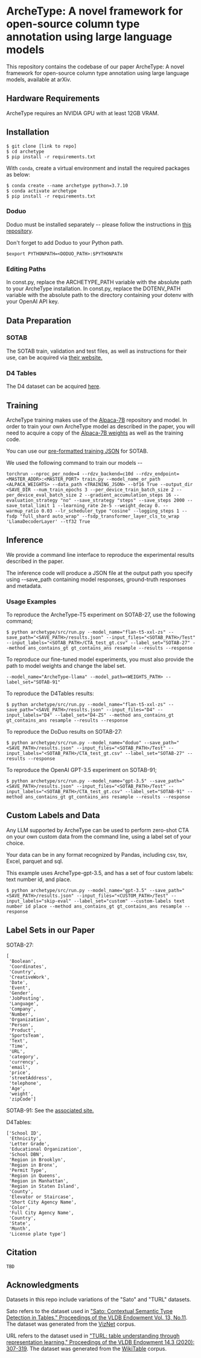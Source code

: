 # ArcheType: A novel framework for open-source column type annotation using large language models 

This repository contains the codebase of our paper ArcheType: A novel framework for open-source column type annotation using large language models, available at arXiv.

## Hardware Requirements

ArcheType requires an NVIDIA GPU with at least 12GB VRAM.

## Installation

```console
$ git clone [link to repo]
$ cd archetype
$ pip install -r requirements.txt 
```

With `conda`, create a virtual environment and install the required packages as below:


```console
$ conda create --name archetype python=3.7.10
$ conda activate archetype
$ pip install -r requirements.txt
```

### Doduo

Doduo must be installed separately -- please follow the instructions in [this repository](https://github.com/megagonlabs/doduo).

Don't forget to add Doduo to your Python path.

```console
$export PYTHONPATH=<DODUO_PATH>:$PYTHONPATH
```

### Editing Paths

In const.py, replace the ARCHETYPE_PATH variable with the absolute path to your ArcheType installation.
In const.py, replace the DOTENV_PATH variable with the absolute path to the directory containing your dotenv with your OpenAI API key.
  
## Data Preparation

### SOTAB

The SOTAB train, validation and test files, as well as instructions for their use, can be acquired via [their website.](http://webdatacommons.org/structureddata/sotab/)

### D4 Tables

The D4 dataset can be acquired [here](https://zenodo.org/record/3647613).

## Training

ArcheType training makes use of the [Alpaca-7B](https://github.com/tatsu-lab/stanford_alpaca) repository and model. In order to train your own ArcheType model as described in the paper, you will need to acquire a copy of the [Alpaca-7B weights](https://huggingface.co/chavinlo/alpaca-native) as well as the training code.

You can use our [pre-formatted training JSON](https://drive.google.com/drive/folders/1WCnPvgwkHZxH6709rAa_Ox7CgxxLvjEg?usp=share_link) for SOTAB.

We used the following command to train our models --

```console
torchrun --nproc_per_node=4 --rdzv_backend=c10d --rdzv_endpoint=<MASTER_ADDR>:<MASTER_PORT> train.py --model_name_or_path <ALPACA_WEIGHTS> --data_path <TRAINING_JSON> --bf16 True --output_dir <SAVE_DIR --num_train_epochs 3 --per_device_train_batch_size 2 --per_device_eval_batch_size 2 --gradient_accumulation_steps 16 --evaluation_strategy "no" --save_strategy "steps" --save_steps 2000 --save_total_limit 1 --learning_rate 2e-5 --weight_decay 0. --warmup_ratio 0.03 --lr_scheduler_type "cosine" --logging_steps 1 --fsdp "full_shard auto_wrap" --fsdp_transformer_layer_cls_to_wrap 'LlamaDecoderLayer' --tf32 True
```
  
## Inference

We provide a command line interface to reproduce the experimental results described in the paper.

The inference code will produce a JSON file at the output path you specify using --save_path containing model responses, ground-truth responses and metadata.

### Usage Examples

To reproduce the ArcheType-T5 experiment on SOTAB-27, use the following command;

```console
$ python archetype/src/run.py --model_name="flan-t5-xxl-zs" --save_path="<SAVE_PATH>/results.json" --input_files="<SOTAB_PATH>/Test" --input_labels="<SOTAB_PATH>/CTA_test_gt.csv" --label_set="SOTAB-27" --method ans_contains_gt gt_contains_ans resample --results --response
```

To reproduce our fine-tuned model experiments, you must also provide the path to model weights and change the label set.

```console
--model_name="ArcheType-llama" --model_path=<WEIGHTS_PATH> --label_set="SOTAB-91"
```

To reproduce the D4Tables results:

```console
$ python archetype/src/run.py --model_name="flan-t5-xxl-zs" --save_path="<SAVE_PATH>/results.json" --input_files="D4" --input_labels="D4" --label_set="D4-ZS" --method ans_contains_gt gt_contains_ans resample --results --response
```

To reproduce the DoDuo results on SOTAB-27:

```console
$ python archetype/src/run.py --model_name="doduo" --save_path="<SAVE_PATH>/results.json" --input_files="<SOTAB_PATH>/Test" --input_labels="<SOTAB_PATH>/CTA_test_gt.csv" --label_set="SOTAB-27" --results --response
```

To reproduce the OpenAI GPT-3.5 experiment on SOTAB-91;

```console
$ python archetype/src/run.py --model_name="gpt-3.5" --save_path="<SAVE_PATH>/results.json" --input_files="<SOTAB_PATH>/Test" --input_labels="<SOTAB_PATH>/CTA_test_gt.csv" --label_set="SOTAB-91" --method ans_contains_gt gt_contains_ans resample --results --response
```

## Custom Labels and Data

Any LLM supported by ArcheType can be used to perform zero-shot CTA on your own custom data from the command line, using a label set of your choice.

Your data can be in any format recognized by Pandas, including csv, tsv, Excel, parquet and sql.

This example uses ArcheType-gpt-3.5, and has a set of four custom labels: text number id, and place.

```console
$ python archetype/src/run.py --model_name="gpt-3.5" --save_path="<SAVE_PATH>/results.json" --input_files="<CUSTOM_PATH>/Test" --input_labels="skip-eval" --label_set="custom" --custom-labels text number id place --method ans_contains_gt gt_contains_ans resample --response
```

## Label Sets in our Paper

SOTAB-27: 
```
[
 'Boolean',
 'Coordinates',
 'Country',
 'CreativeWork',
 'Date',
 'Event',
 'Gender',
 'JobPosting',
 'Language',
 'Company',
 'Number',
 'Organization',
 'Person',
 'Product',
 'SportsTeam',
 'Text',
 'Time',
 'URL',
 'category',
 'currency',
 'email',
 'price',
 'streetAddress',
 'telephone',
 'Age',
 'weight',
 'zipCode']
```

SOTAB-91: See the [associated site.](http://webdatacommons.org/structureddata/sotab/#toc8)

D4Tables:
```
['School ID',
 'Ethnicity',
 'Letter Grade',
 'Educational Organization',
 'School DBN',
 'Region in Brooklyn',
 'Region in Bronx',
 'Permit Type',
 'Region in Queens',
 'Region in Manhattan',
 'Region in Staten Island',
 'County',
 'Elevator or Staircase',
 'Short City Agency Name',
 'Color',
 'Full City Agency Name',
 'Country',
 'State',
 'Month',
 'License plate type']
```

## Citation

```
TBD
```

## Acknowledgments

Datasets in this repo include variations of the "Sato" and "TURL" datasets.

Sato refers to the dataset used in ["Sato: Contextual Semantic Type Detection in Tables." Proceedings of the VLDB Endowment Vol. 13, No.11](https://github.com/megagonlabs/sato). The dataset was generated from the [VizNet](https://github.com/mitmedialab/viznet) corpus.

URL refers to the dataset used in ["TURL: table understanding through representation learning." Proceedings of the VLDB Endowment 14.3 (2020): 307-319](https://github.com/sunlab-osu/TURL). The dataset was generated from the [WikiTable](http://websail-fe.cs.northwestern.edu/TabEL/) corpus.
